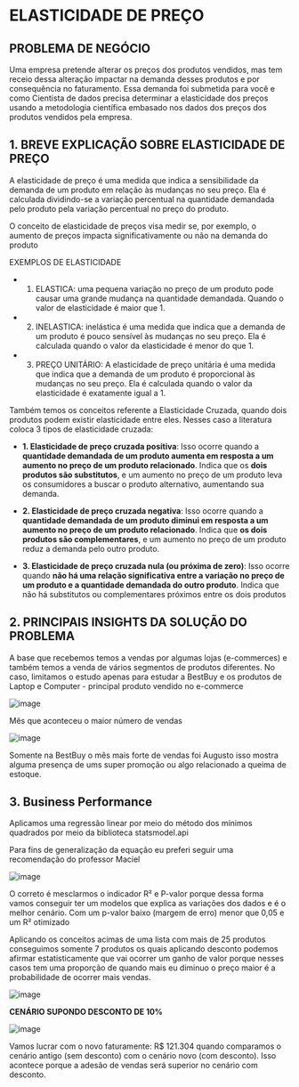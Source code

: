 # ELASTICIDADE DE PREÇO 

## PROBLEMA DE NEGÓCIO 
Uma empresa pretende alterar os preços dos produtos vendidos, mas tem receio dessa alteração impactar na demanda desses produtos e por consequência no faturamento. Essa demanda foi submetida para você e como Cientista de dados precisa determinar a elasticidade dos preços usando a metodologia científica embasado nos dados dos preços dos produtos vendidos pela empresa.

## 1. BREVE EXPLICAÇÃO SOBRE ELASTICIDADE DE PREÇO

A elasticidade de preço é uma medida que indica a sensibilidade da demanda de um produto em relação às mudanças no seu preço. Ela é calculada dividindo-se a variação percentual na quantidade demandada pelo produto pela variação percentual no preço do produto.

O conceito de elasticidade de preços visa medir se, por exemplo, o aumento de preços impacta significativamente ou não na demanda do produto

EXEMPLOS DE ELASTICIDADE 
- 1. ELASTICA: uma pequena variação no preço de um produto pode causar uma grande mudança na quantidade demandada. Quando o valor de elasticidade é maior que 1.
- 2. INELASTICA: inelástica é uma medida que indica que a demanda de um produto é pouco sensível às mudanças no seu preço. Ela é calculada quando o valor da elasticidade é menor do que 1.
- 3. PREÇO UNITÁRIO: A elasticidade de preço unitária é uma medida que indica que a demanda de um produto é proporcional às mudanças no seu preço. Ela é calculada quando o valor da elasticidade é exatamente igual a 1.

Também temos os conceitos referente a Elasticidade Cruzada, quando dois produtos podem existir elasticidade entre eles. Nesses caso a literatura coloca 3 tipos de elasticidade cruzada: 
- **1. Elasticidade de preço cruzada positiva**: Isso ocorre quando a **quantidade demandada de um produto aumenta em resposta a um aumento no preço de um produto relacionado**. Indica que os **dois produtos são substitutos**, e um aumento no preço de um produto leva os consumidores a buscar o produto alternativo, aumentando sua demanda.

- **2. Elasticidade de preço cruzada negativa**: Isso ocorre quando a **quantidade demandada de um produto diminui em resposta a um aumento no preço de um produto relacionado**. Indica que **os dois produtos são complementares**, e um aumento no preço de um produto reduz a demanda pelo outro produto.

- **3. Elasticidade de preço cruzada nula (ou próxima de zero)**: Isso ocorre quando **não há uma relação significativa entre a variação no preço de um produto e a quantidade demandada do outro produto**. Indica que não há substitutos ou complementares próximos entre os dois produtos


## 2. PRINCIPAIS INSIGHTS DA SOLUÇÃO DO PROBLEMA 

A base que recebemos temos a vendas por algumas lojas (e-commerces) e também temos a venda de vários segmentos de produtos diferentes. No caso, limitamos o estudo apenas para estudar a BestBuy e os produtos de Laptop e Computer - principal produto vendido no e-commerce

![image](https://github.com/GuiGrecov/ElasticityPrice/assets/94385953/afaaaf60-c054-4688-87c4-47e7e9cd6359)

Mês que aconteceu o maior número de vendas 

![image](https://github.com/GuiGrecov/ElasticityPrice/assets/94385953/6437ac06-d078-444f-a067-4e06e5b041b2)

Somente na BestBuy o mês mais forte de vendas foi Augusto isso mostra alguma presença de ums super promoção ou algo relacionado a queima de estoque. 

## 3. Business Performance 

Aplicamos uma regressão linear por meio do método dos mínimos quadrados por meio da biblioteca statsmodel.api

Para fins de generalização da equação eu preferi seguir uma recomendação do professor Maciel 

![image](https://github.com/GuiGrecov/ElasticityPrice/assets/94385953/dfaa74f5-d79a-4423-9de8-a24d88b80924)

O correto é mesclarmos o indicador R² e P-valor porque dessa forma vamos conseguir ter um modelos que explica as variações dos dados e é o melhor cenário. Com um p-valor baixo (margem de erro) menor que 0,05 e um R² otimizado


Aplicando os conceitos acimas de uma lista com mais de 25 produtos conseguimos somente 7 produtos os quais aplicando desconto podemos afirmar estatisticamente que vai ocorrer um ganho de valor porque nesses casos tem uma proporção de quando mais eu diminuo o preço maior é a probabilidade de ocorrer mais vendas. 


![image](https://github.com/GuiGrecov/ElasticityPrice/assets/94385953/618d80b8-c61a-4f3c-ae39-8342f71bf000)

**CENÁRIO SUPONDO DESCONTO DE 10%**

![image](https://github.com/GuiGrecov/ElasticityPrice/assets/94385953/756648cb-9381-4a5f-8761-6f3ff5296a45)

Vamos lucrar com o novo faturamente: R$ 121.304 quando comparamos o cenário antigo (sem desconto) com o cenário novo (com desconto). Isso acontece porque a adesão de vendas será superior no cenário com desconto.











